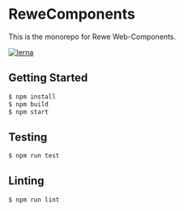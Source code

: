# ReweComponents

This is the monorepo for Rewe Web-Components. 

[![lerna](https://img.shields.io/badge/maintained%20with-lerna-cc00ff.svg)](https://lernajs.io/)

Getting Started
---------------
```bash
$ npm install
$ npm build
$ npm start
```

Testing
-------
```bash
$ npm run test
```

Linting 
-------
```bash
$ npm run lint
```




